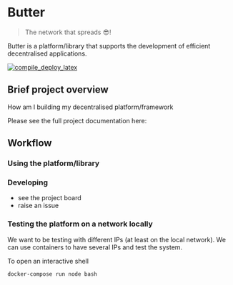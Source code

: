 # Butter
> The network that spreads :sunglasses:!

Butter is a platform/library that supports the development of efficient decentralised applications.

[![compile_deploy_latex](https://github.com/a-shine/compile_deploy_latex/actions/workflows/compile_deploy_latex.yml/badge.svg)](https://github.com/a-shine/butter/actions)

## Brief project overview

How am I building my decentralised platform/framework

Please see the full project documentation here: 

## Workflow
### Using the platform/library
### Developing
- see the project board
- raise an issue
### Testing the platform on a network locally
We want to be testing with different IPs (at least on the local network). We can use containers to have several IPs and test the system.

To open an interactive shell 
```bash
docker-compose run node bash
```
